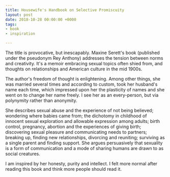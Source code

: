 ```yaml
---
title: Housewife's Handbook on Selective Promiscuity
layout: post
date: 2018-10-28 00:00:00 +0000
tags:
- book
- inspiration

---
```

The title is provocative, but inescapably. Maxine Serett's book (published under the pseudonym Rey Anthony) addresses the tension between norms and creativity. It's a memoir embracing sexual topics often shied from, and thoughts on relationships and American culture in the mid 1900s.

The author's freedom of thought is enlightening. Among other things, she was married several times and according to custom, took her husband's name each time, which impressed upon her the plasticity of names and she went on to change her name freely. I see her as an every-person, but via polynymity rather than anonymity.

She describes sexual abuse and the experience of not being believed; wondering where babies came from; the dichotomy in childhood of innocent sexual exploration and allowable expression among adults; birth control, pregnancy, abortion and the experiences of giving birth; discovering sexual pleasure and communicating needs to partners; breaking up, finding new relationships, divorcing and reuniting; surviving as a single parent and finding support. She argues persuasively that sexuality is a form of communication and a mode of sharing humans are drawn to as social creatures.

I am inspired by her honesty, purity and intellect. I felt more normal after reading this book and think more people should read it.